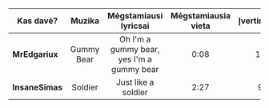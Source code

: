 
| Kas davė?       |   Muzika   | Mėgstamiausi lyricsai | Mėgstamiausia vieta | Įvertinimas |
| --------------- |:----------:|:---------------------:|:-------------------:|:-----------:|
| **MrEdgariux**  | Gummy Bear | Oh I'm a gummy bear, yes I'm a gummy bear                     | 0:08                | 10            |
| **InsaneSimas** | Soldier   | Just like a soldier                      | 2:27                    | 9            |

